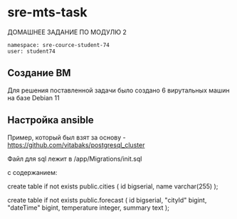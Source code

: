 # sre-mts-task
ДОМАШНЕЕ ЗАДАНИЕ ПО МОДУЛЮ 2
```
namespace: sre-cource-student-74
user: student74
```

## Создание ВМ
Для решения поставленной задачи было создано 6 вирутальных машин на базе Debian 11

## Настройка ansible
Пример, который был взят за основу - https://github.com/vitabaks/postgresql_cluster


Файл для sql лежит в /app/Migrations/init.sql

с содержанием:

create table if not exists public.cities
(
    id   bigserial,
    name varchar(255)
);

create table if not exists public.forecast
(
    id          bigserial,
    "cityId"    bigint,
    "dateTime"  bigint,
    temperature integer,
    summary     text
);



